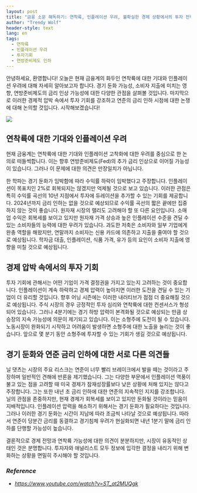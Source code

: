 ```yaml
---
layout: post
title: "금융 소문 해독하기: 연착륙, 인플레이션 우려, 불확실한 경제 상황에서의 투자 전략 "
author: "Trendy Wolf"
header-style: text
lang: en
tags:
  - 연착륙
  - 인플레이션 우려
  - 투자기회
  - 연방준비제도 인하
---
```


안녕하세요, 환영합니다! 오늘은 현재 금융계의 화두인 연착륙에 대한 기대와 인플레이션 우려에 대해 자세히 알아보고자 합니다. 경기 둔화 가능성, 소비자 지출에 미치는 영향, 연방준비제도의 금리 인상 가능성에 대한 다양한 관점을 살펴볼 것입니다. 마지막으로 이러한 경제적 압박 속에서 투자 기회를 강조하고 연준의 금리 인하 시점에 대한 논쟁에 대해 논의할 것입니다. 시작해보겠습니다! 

<img
    src="https://i.ytimg.com/vi/ST_at2MUQgk/hqdefault.jpg"
/>






## 연착륙에 대한 기대와 인플레이션 우려

현재 금융계는 연착륙에 대한 기대와 인플레이션 고착화에 대한 우려를 중심으로 한 논의로 떠들썩합니다. 이는 향후 연방준비제도(Fed)의 추가 금리 인상으로 이어질 가능성이 있습니다. 그러나 이 문제에 대한 의견은 만장일치가 아닙니다.

한 학파는 경기 둔화가 임박함에 따라 수익률 하락이 임박했다고 주장합니다. 인플레이션이 목표치인 2%로 회복되지는 않겠지만 억제될 것으로 보고 있습니다. 이러한 관점은 특히 수익률 곡선의 10년 지점에서 투자에 듀레이션을 추가할 수 있는 기회를 제공합니다. 2024년까지 금리 인하는 없을 것으로 예상되므로 수익률 곡선의 짧은 끝에만 집중하지 않는 것이 좋습니다. 원자재 시장의 랠리도 고려해야 할 또 다른 요인입니다. 소매업 수익은 회복세를 보이고 있지만 원자재 가격 상승과 높은 인플레이션 수준을 견딜 수 있는 소비자들의 능력에 대한 우려가 있습니다. 과도한 저축은 소비자와 일부 기업에게 완충 역할을 해왔지만, 연말까지 소비자는 신용 카드에 의존하고 지출을 줄여야 할 것으로 예상됩니다. 학자금 대출, 인플레이션, 식품 가격, 유가 등의 요인이 소비자 지출에 영향을 미칠 것으로 예상됩니다. 



## 경제 압박 속에서의 투자 기회

투자 기회에 관해서는 어떤 기업이 가격 결정권을 가지고 있는지 고려하는 것이 중요합니다. 인플레이션이 계속 하락하고 경제 압력이 높아지면 이러한 도전을 견딜 수 있는 기업이 더 유리할 것입니다. 향후 어닝 시즌에는 이러한 내러티브가 점점 더 중요해질 것으로 예상됩니다. 주식 시장의 경우 긍정적인 투자 심리와 연착륙에 대한 컨센서스가 형성되어 있습니다. 그러나 4분기에는 경기 하방 압력이 본격화될 것으로 예상되는 만큼 상승장의 지속 가능성에 의문이 제기되고 있습니다. 이는 소형주에 도전이 될 수 있습니다. 노동시장이 완화되기 시작하고 어려움이 발생하면 소형주에 대한 노출을 늘리는 것이 좋습니다. 앞으로 몇 분기 동안 소형주에 투자할 수 있는 기회가 생길 것으로 예상됩니다. 



## 경기 둔화와 연준 금리 인하에 대한 서로 다른 의견들

닐 댓츠는 시장의 주요 리스크는 연준이 너무 빨리 브레이크에서 발을 떼는 것이라고 주장하며 일반적인 견해에 반론을 제기했습니다. 그는 다양한 부문에서 인플레이션 역풍이 불고 있는 점을 고려할 때 미국 경제가 잠재성장률보다 낮은 상황에 처해 있지는 않다고 주장합니다. 그는 또한 내년 초 금리 인하에 대한 연준의 지속적인 지지를 강조합니다. 닐의 관점을 존중하지만, 현재 경제가 회복세를 보이고 있지만 둔화될 것이라는 믿음이 지배적입니다. 인플레이션 압력을 해소하기 위해서는 경기 둔화가 필요하다는 것입니다. 그러나 이러한 경기 둔화는 시간이 지남에 따라 조금씩 나타날 것으로 예상됩니다. 따라서 연준이 당분간 금리를 동결하고 경기침체 우려가 현실화되면 내년 1분기 말에 금리 인하를 단행할 가능성이 높습니다.

결론적으로 경제 전망과 연착륙 가능성에 대한 의견이 분분하지만, 시장이 유동적인 상태인 것은 분명합니다. 투자자와 애널리스트 모두 정보에 입각한 결정을 내리기 위해 변화하는 상황을 면밀히 주시해야 할 것입니다. 


### _Reference_
- _https://www.youtube.com/watch?v=ST_at2MUQgk_


